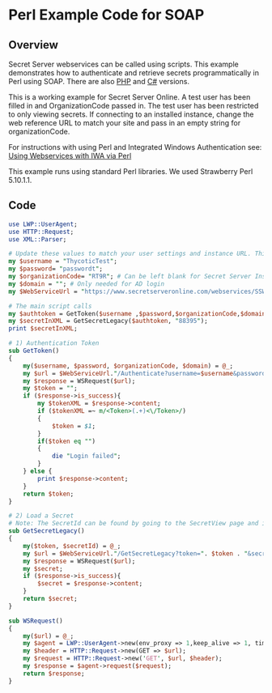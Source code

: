[title]: # (Perl Example Code for SOAP)
[tags]: # (SOAP API,API,Scripting,Perl)
[priority]: # (1000)

# Perl Example Code for SOAP

## Overview

Secret Server webservices can be called using scripts. This example demonstrates how to authenticate and retrieve secrets programmatically in Perl using SOAP. There are also [PHP](../soap-php-example-code/index.md) and [C#](../soap-C#-example-code/index.md) versions.

This is a working example for Secret Server Online. A test user has been filled in and OrganizationCode passed in. The test user has  been restricted to only viewing secrets. If connecting to an installed instance, change the web reference URL to match your site and pass in an empty string for organizationCode.

For instructions with using Perl and Integrated Windows Authentication see: [Using Webservices with IWA via Perl](../webservice-iwa-perl/index.md)

This example runs using standard Perl libraries. We used Strawberry Perl 5.10.1.1.

## Code

```perl
use LWP::UserAgent;
use HTTP::Request;
use XML::Parser;

# Update these values to match your user settings and instance URL. This example will work against Secret Server Online.
my $username = "ThycoticTest";
my $password= "passwordt";
my $organizationCode= "RT9R"; # Can be left blank for Secret Server Installed (on-premise) edition
my $domain = ""; # Only needed for AD login
my $WebServiceUrl = "https://www.secretserveronline.com/webservices/SSWebService.asmx"; # Or URL to your server and to the SSWebService.asmx file

# The main script calls
my $authtoken = GetToken($username ,$password,$organizationCode,$domain);
my $secretInXML = GetSecretLegacy($authtoken, "88395");
print $secretInXML;

# 1) Authentication Token
sub GetToken()
{
	my($username, $password, $organizationCode, $domain) = @_;
	my $url = $WebServiceUrl."/Authenticate?username=$username&password=$password&organization=$organizationCode&domain=$domain";
	my $response = WSRequest($url);
	my $token = "";
	if ($response->is_success){
		my $tokenXML = $response->content;
		if ($tokenXML =~ m/<Token>(.+)<\/Token>/)
		{
			$token = $1;
		}
		if($token eq "")
		{
			die "Login failed";
		}
	} else {
		print $response->content;
	}
	return $token;
}

# 2) Load a Secret
# Note: The SecretId can be found by going to the SecretView page and in the QueryString will be SecretId=#
sub GetSecretLegacy()
{
	my($token, $secretId) = @_;
	my $url = $WebServiceUrl."/GetSecretLegacy?token=". $token . "&secretId=" . $secretId;
	my $response = WSRequest($url);
	my $secret;
	if ($response->is_success){
		$secret = $response->content;
	}
	return $secret;
}

sub WSRequest()
{
	my($url) = @_;
	my $agent = LWP::UserAgent->new(env_proxy => 1,keep_alive => 1, timeout => 30);
	my $header = HTTP::Request->new(GET => $url);
	my $request = HTTP::Request->new('GET', $url, $header);
	my $response = $agent->request($request);
	return $response;
}
```
